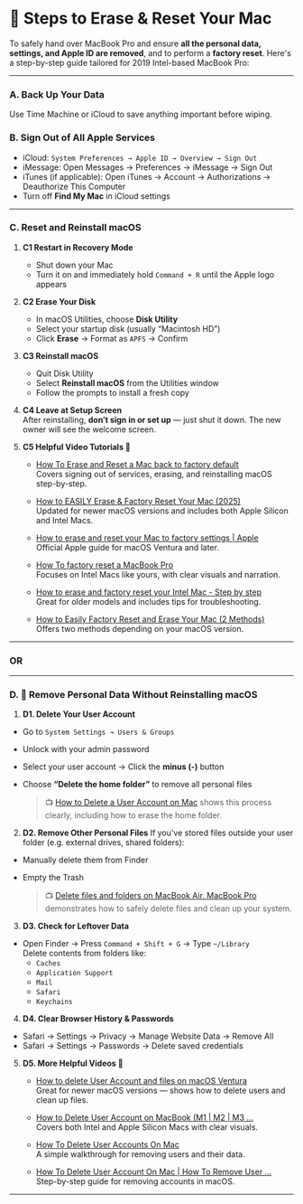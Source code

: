 # 🧼 Steps to Erase & Reset Your Mac
To safely hand over MacBook Pro and ensure **all the personal data, settings, and Apple ID are removed**, and to perform a **factory reset**. Here's a step-by-step guide tailored for 2019 Intel-based MacBook Pro:

---

### A. **Back Up Your Data**  
   Use Time Machine or iCloud to save anything important before wiping.

### B. **Sign Out of All Apple Services**  
   - iCloud: `System Preferences → Apple ID → Overview → Sign Out`  
   - iMessage: Open Messages → Preferences → iMessage → Sign Out  
   - iTunes (if applicable): Open iTunes → Account → Authorizations → Deauthorize This Computer  
   - Turn off **Find My Mac** in iCloud settings
---

### C. **Reset and Reinstall macOS**
1. **C1 Restart in Recovery Mode**  
   - Shut down your Mac  
   - Turn it on and immediately hold `Command + R` until the Apple logo appears

2. **C2 Erase Your Disk**  
   - In macOS Utilities, choose **Disk Utility**  
   - Select your startup disk (usually “Macintosh HD”)  
   - Click **Erase** → Format as `APFS` → Confirm

3. **C3 Reinstall macOS**  
   - Quit Disk Utility  
   - Select **Reinstall macOS** from the Utilities window  
   - Follow the prompts to install a fresh copy

4. **C4 Leave at Setup Screen**  
   After reinstalling, **don’t sign in or set up** — just shut it down. The new owner will see the welcome screen.

5. **C5 Helpful Video Tutorials 🎥**
    - [How To Erase and Reset a Mac back to factory default](https://www.youtube.com/watch?v=RxhQtos5ruc&pp=0gcJCfwAo7VqN5tD)  
   Covers signing out of services, erasing, and reinstalling macOS step-by-step.

    - [How to EASILY Erase & Factory Reset Your Mac (2025)](https://www.youtube.com/watch?v=NatbaqKBJTg)  
   Updated for newer macOS versions and includes both Apple Silicon and Intel Macs.

    - [How to erase and reset your Mac to factory settings | Apple](https://www.youtube.com/watch?v=5ZK3KD3hmiI)  
   Official Apple guide for macOS Ventura and later.

    - [How To factory reset a MacBook Pro](https://www.youtube.com/watch?v=yC6phgnIwZg&pp=0gcJCfwAo7VqN5tD)  
   Focuses on Intel Macs like yours, with clear visuals and narration.

    - [How to erase and factory reset your Intel Mac - Step by step](https://www.youtube.com/watch?v=Mu6K3iITr5U)  
   Great for older models and includes tips for troubleshooting.

    - [How to Easily Factory Reset and Erase Your Mac (2 Methods)](https://www.youtube.com/watch?v=jdID0QOQDiU&pp=0gcJCfwAo7VqN5tD)  
   Offers two methods depending on your macOS version.

---

### **OR**
---

### D. 🧹 Remove Personal Data Without Reinstalling macOS

1. **D1. Delete Your User Account**
- Go to `System Settings → Users & Groups`
- Unlock with your admin password
- Select your user account → Click the **minus (-)** button
- Choose **“Delete the home folder”** to remove all personal files

    > 📺 [How to Delete a User Account on Mac](https://www.youtube.com/watch?v=DjZV4Z0mdSk&pp=0gcJCfwAo7VqN5tD) shows this process clearly, including how to erase the home folder.

2. **D2. Remove Other Personal Files**
If you’ve stored files outside your user folder (e.g. external drives, shared folders):
- Manually delete them from Finder
- Empty the Trash

    > 📺 [Delete files and folders on MacBook Air, MacBook Pro](https://www.youtube.com/watch?v=HSE0VyXJEhU) demonstrates how to safely delete files and clean up your system.

3. **D3. Check for Leftover Data**
- Open Finder → Press `Command + Shift + G` → Type `~/Library`  
  Delete contents from folders like:
  - `Caches`
  - `Application Support`
  - `Mail`
  - `Safari`
  - `Keychains`

4. **D4. Clear Browser History & Passwords**
- Safari → Settings → Privacy → Manage Website Data → Remove All
- Safari → Settings → Passwords → Delete saved credentials

5. **D5. More Helpful Videos 🎥**

    - [How to delete User Account and files on macOS Ventura](https://www.youtube.com/watch?v=EIrs8UQgYjk&pp=0gcJCfwAo7VqN5tD)  
  Great for newer macOS versions — shows how to delete users and clean up files.

    - [How to Delete User Account on MacBook (M1 | M2 | M3 ...](https://www.youtube.com/watch?v=6KpmQMLlIRg&pp=0gcJCfwAo7VqN5tD)  
  Covers both Intel and Apple Silicon Macs with clear visuals.

    - [How To Delete User Accounts On Mac](https://www.youtube.com/watch?v=_EoggysbCFg)  
  A simple walkthrough for removing users and their data.

    - [How To Delete User Account On Mac | How To Remove User ...](https://www.youtube.com/watch?v=4rkQlue64qE)  
  Step-by-step guide for removing accounts in macOS.

---
